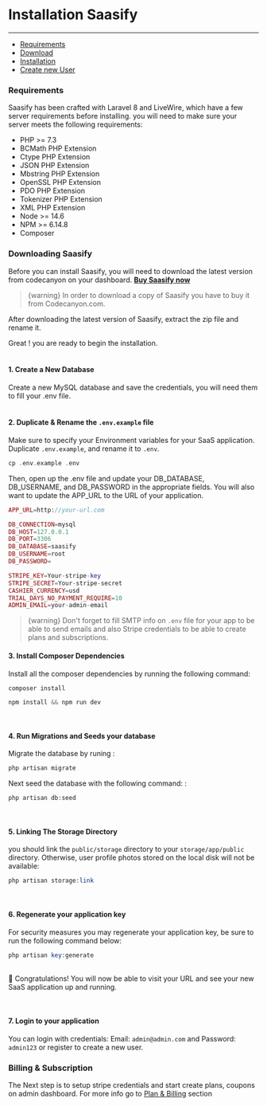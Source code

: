 # Installation Saasify

---

- [Requirements](#section-1)
- [Download](#section-2)
- [Installation](#section-3)
- [Create new User](#section-4)

<a name="section-1"></a>

### Requirements

Saasify has been crafted with Laravel 8 and LiveWire, which have a few server requirements before installing. you will need to make sure your server meets the following requirements:

* PHP >= 7.3
* BCMath PHP Extension
* Ctype PHP Extension
* JSON PHP Extension
* Mbstring PHP Extension
* OpenSSL PHP Extension
* PDO PHP Extension
* Tokenizer PHP Extension
* XML PHP Extension
* Node >= 14.6
* NPM >= 6.14.8
* Composer

<a name="section-2"></a>

### Downloading Saasify
Before you can install Saasify, you will need to download the latest version from codecanyon on your dashboard. <strong><a href="https://codecanyon.net/item/saasify-advance-laravel-saas-starter-kit/29651939" target="_blank">Buy Saasify now</a></strong>
> {warning} In order to download a copy of Saasify you have to buy it from Codecanyon.com.

After downloading the latest version of Saasify, extract the zip file and rename it.

Great ! you are ready to begin the installation.
<br><br>

<a name="section-3"></a>

#### 1. Create a New Database

Create a new MySQL database and save the credentials, you will need them to fill your .env file.
<br><br>

#### 2. Duplicate & Rename the ``` .env.example ``` file

Make sure to specify your Environment variables for your SaaS application. Duplicate ``` .env.example ```, and rename it to ```.env```.

```php
cp .env.example .env
```

Then, open up the .env file and update your DB_DATABASE, DB_USERNAME, and DB_PASSWORD in the appropriate fields. You will also want to update the APP_URL to the URL of your application.

```php 
APP_URL=http://your-url.com

DB_CONNECTION=mysql
DB_HOST=127.0.0.1
DB_PORT=3306
DB_DATABASE=saasify
DB_USERNAME=root
DB_PASSWORD=

STRIPE_KEY=Your-stripe-key
STRIPE_SECRET=Your-stripe-secret
CASHIER_CURRENCY=usd
TRIAL_DAYS_NO_PAYMENT_REQUIRE=10
ADMIN_EMAIL=your-admin-email
```
> {warning} Don't forget to fill SMTP info on ```.env``` file for your app to be able to send emails and also Stripe credentials to be able to create plans and subscriptions.

#### 3. Install Composer Dependencies

Install all the composer dependencies by running the following command:

```php
composer install
```

```php
npm install && npm run dev
```
<br>

#### 4. Run Migrations and Seeds your database
Migrate the database by runing :

```php
php artisan migrate
```

Next seed the database with the following command: :
```php
php artisan db:seed
```
<br>

#### 5. Linking The Storage Directory
you should link the `public/storage` directory to your `storage/app/public` directory. Otherwise, user profile photos stored on the local disk will not be available:

```php
php artisan storage:link
```
<br>

#### 6. Regenerate your application key
For security measures you may regenerate your application key, be sure to run the following command below:
```php
php artisan key:generate
```
<br>
🎉 Congratulations! You will now be able to visit your URL and see your new SaaS application up and running.

<a name="section-4"></a>
<br>

#### 7. Login to your application
You can login with credentials:
Email: `admin@admin.com` and Password: `admin123`
or register to create a new user.

### Billing & Subscription
The Next step is to setup stripe credentials and start create plans, coupons on admin dashboard.
For more info go to <a href="/{{route}}/{{version}}/subscription">Plan & Billing</a> section
